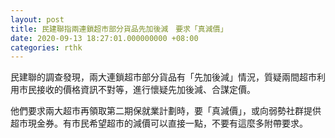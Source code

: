```yaml
---
layout: post
title: 民建聯指兩連鎖超市部分貨品先加後減　要求「真減價」
date: 2020-09-13 18:27:01.000000000 +08:00
categories: rthk
---
```


民建聯的調查發現，兩大連鎖超市部分貨品有「先加後減」情況，質疑兩間超市利用市民接收的價格資訊不對等，進行懷疑先加後減、合謀定價。

他們要求兩大超市再領取第二期保就業計劃時，要「真減價」，或向弱勢社群提供超市現金券。有市民希望超市的減價可以直接一點，不要有這麼多附帶要求。
